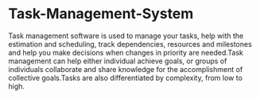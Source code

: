 # Task-Management-System
Task management software is used to manage your tasks, help with the estimation and scheduling, track dependencies, resources and milestones and help you make decisions when changes in priority are needed.Task management can help either individual achieve goals, or groups of individuals collaborate and share knowledge for the accomplishment of collective goals.Tasks are also differentiated by complexity, from low to high.
